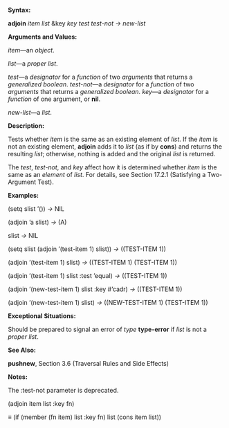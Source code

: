  

**Syntax:** 

**adjoin** *item list* &key *key test test-not → new-list* 

**Arguments and Values:** 

*item*—an *object*. 

*list*—a *proper list*. 

*test*—a *designator* for a *function* of two *arguments* that returns a *generalized boolean*. *test-not*—a *designator* for a *function* of two *arguments* that returns a *generalized boolean*. *key*—a *designator* for a *function* of one argument, or **nil**. 

*new-list*—a *list*. 

**Description:** 

Tests whether *item* is the same as an existing element of *list*. If the *item* is not an existing element, **adjoin** adds it to *list* (as if by **cons**) and returns the resulting *list*; otherwise, nothing is added and the original *list* is returned. 

The *test*, *test-not*, and *key* affect how it is determined whether *item* is the same as an *element* of *list*. For details, see Section 17.2.1 (Satisfying a Two-Argument Test). 

**Examples:** 

(setq slist ’()) *→* NIL 

(adjoin ’a slist) *→* (A) 

slist *→* NIL 

(setq slist (adjoin ’(test-item 1) slist)) *→* ((TEST-ITEM 1)) 

(adjoin ’(test-item 1) slist) *→* ((TEST-ITEM 1) (TEST-ITEM 1)) 

(adjoin ’(test-item 1) slist :test ’equal) *→* ((TEST-ITEM 1)) 

(adjoin ’(new-test-item 1) slist :key #’cadr) *→* ((TEST-ITEM 1)) 

(adjoin ’(new-test-item 1) slist) *→* ((NEW-TEST-ITEM 1) (TEST-ITEM 1)) 

**Exceptional Situations:** 

Should be prepared to signal an error of *type* **type-error** if *list* is not a *proper list*. 

**See Also:** 

**pushnew**, Section 3.6 (Traversal Rules and Side Effects) 



 

 

**Notes:** 

The :test-not parameter is deprecated. 

(adjoin item list :key fn) 

*≡* (if (member (fn item) list :key fn) list (cons item list)) 

